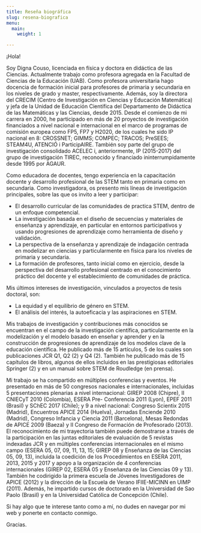 ```yaml
---
title: Reseña biográfica
slug: resena-biografica
menu:
  main:
    weight: 1

---
```

¡Hola!

Soy Digna Couso, licenciada en física y doctora en didáctica de las
Ciencias. Actualmente trabajo como profesora agregada en la Facultad de
Ciencias de la Educación (UAB). Como profesora universitaria hago
docencia de formación inicial para profesores de primaria y secundaria
en los niveles de grado y master, respectivamente. Además, soy la
directora del CRECIM (Centro de Investigación en Ciencias y Educación
Matemática) y jefa de la Unidad de Educación Científica del Departamento
de Didáctica de las Matemáticas y las Ciencias, desde 2015. Desde el
comienzo de mi carrera en 2000, he participado en más de 20 proyectos de
investigación financiados a nivel nacional e internacional en el marco
de programas de comisión europea como FP5, FP7 y H2020, de los cuales he
sido IP nacional en 8: CROSSNET; GIMMS; COMPEC; TRACOS; PreSEES;
STEAM4U, ATENCIÓ i ParticipAIRE. También soy parte del grupo de
investigación consolidado ACELEC i, anteriormente, IP (2015-2017) del
grupo de investigación TIREC, reconocido y financiado
ininterrumpidamente desde 1995 por AGAUR.

Como educadora de docentes, tengo experiencia en la capacitación docente
y desarrollo profesional de las STEM tanto en primaria como en
secundaria. Como investigadora, os presento mis líneas de investigación
principales, sobre las que os invito a leer y participar:

* El desarrollo curricular de las comunidades de practica STEM, dentro
  de un enfoque competencial.
* La investigación basada en el diseño de secuencias y materiales de
  enseñanza y aprendizaje, en particular en entornos participativos y
  usando progresiones de aprendizaje como herramienta de diseño y
  validación.
* La perspectiva de la enseñanza y aprendizaje de indagación centrada
  en modelizar en ciencias y particularmente en física para los
  niveles de primaria y secundaria.
* La formación de profesores, tanto inicial como en ejercicio, desde
  la perspectiva del desarrollo profesional centrado en el
  conocimiento práctico del docente y el establecimiento de
  comunidades de práctica.

Mis últimos intereses de investigación, vinculados a proyectos de tesis
doctoral, son:

* La equidad y el equilibrio de género en STEM.
* El análisis del interés, la autoeficacia y las aspiraciones en STEM.

Mis trabajos de investigación y contribuciones más conocidos se
encuentran en el campo de la investigación científica, particularmente
en la modelización y el modelo basado en enseñar y aprender y en la
construcción de progresiones de aprendizaje de los modelos clave de la
educación científica. He publicado más de 15 artículos, 5 de los cuales
son publicaciones JCR Q1, Q2 (2) y Q4 (2). También he publicado más de
15 capítulos de libros, algunos de ellos incluidos en las prestigiosas
editoriales Springer (2) y en un manual sobre STEM de Roudledge (en
prensa).

Mi trabajo se ha compartido en múltiples conferencias y eventos. He
presentado en más de 50 congresos nacionales e internacionales,
incluidas 5 presentaciones plenarias a nivel internacional: GIREP 2008
(Chipre), II CNIECyT 2010 (Colombia), ESERA Pre- Conferencia 2011
(Lyon), EPEF 2011 (Brasil) y SChEC 2017 (Chile); y 9 a nivel nacional:
Congreso Scientix 2015 (Madrid), Encuentros APICE 2014 (Huelva),
Jornadas Enciende 2010 (Madrid), Congreso Infancia y Ciencia 2011
(Barcelona), Mesas Redondas de APICE 2009 (Baeza) y II Congreso de
Formación de Profesorado (2013). El reconocimiento de mi trayectoria
también puede demostrarse a través de la participación en las juntas
editoriales de evaluación de 5 revistas indexadas JCR y en múltiples
conferencias internacionales en el mismo campo (ESERA 05, 07, 09, 11,
13, 15; GIREP 08 y Enseñanza de las Ciencias 05, 09, 13), incluida la
coedición de los Procedimientos en ESERA 2011, 2013, 2015 y 2017 y apoyo
a la organización de 4 conferencias internacionales (GIREP 02, ESERA 05
y Enseñanza de las Ciencias 09 y 13). También he codirigido la primera
escuela de Jóvenes Investigadores de APICE (2012) y la dirección de la
Escuela de Verano IFIIE-MICINN en UIMP (2011). Además, he impartido
cursos de doctorado en la Universidad de Sao Paolo (Brasil) y en la
Universidad Católica de Concepción (Chile).

Si hay algo que te interese tanto como a mí, no dudes en navegar por mi
web y ponerte en contacto conmigo.

Gracias.